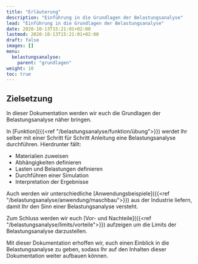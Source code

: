 ```yaml
---
title: "Erläuterung"
description: "Einführung in die Grundlagen der Belastungsanalyse"
lead: "Einführung in die Grundlagen der Belastungsanalyse"
date: 2020-10-13T15:21:01+02:00
lastmod: 2020-10-13T15:21:01+02:00
draft: false
images: []
menu:
  belastungsanalyse:
    parent: "grundlagen"
weight: 10
toc: true
---
```


## Zielsetzung

In dieser Dokumentation werden wir euch die Grundlagen der Belastungsanalyse näher bringen.

In [Funktion]({{<ref "/belastungsanalyse/funktion/übung">}}) werdet Ihr selber mit einer Schritt für Schritt Anleitung eine Belastungsanalyse durchführen. 
Hierdrunter fällt:
- Materialien zuweisen
- Abhängigkeiten definieren
- Lasten und Belastungen definieren
- Durchführen einer Simulation
- Interpretation der Ergebnisse


Auch werden wir unterschiedliche [Anwendungsbeispiele]({{<ref "/belastungsanalyse/anwendung/maschbau">}}) aus der Industrie liefern, damit Ihr den Sinn einer Belastungsanalyse versteht.

Zum Schluss werden wir euch [Vor- und Nachteile]({{<ref "/belastungsanalyse/limits/vorteile">}}) aufzeigen um die Limits der Belastungsanalyse darzustellen.

Mit dieser Dokumentation erhoffen wir, euch einen Einblick in die Belastungsanalyse zu geben, sodass Ihr auf den Inhalten dieser Dokumentation weiter aufbauen können.